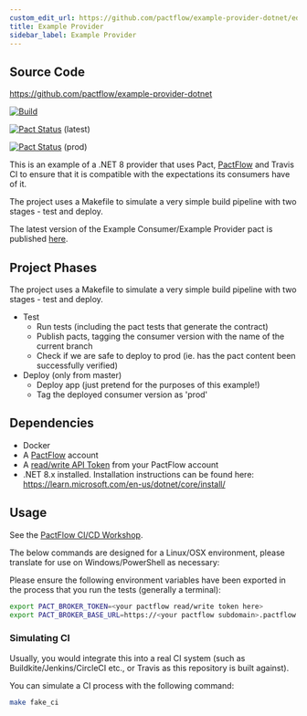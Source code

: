```yaml
---
custom_edit_url: https://github.com/pactflow/example-provider-dotnet/edit/master/README.md
title: Example Provider
sidebar_label: Example Provider
---
```


<!-- This file has been synced from the pactflow/example-provider-dotnet repository. Please do not edit it directly. The URL of the source file can be found in the custom_edit_url value above -->

## Source Code

https://github.com/pactflow/example-provider-dotnet


[![Build](https://github.com/pactflow/example-provider-dotnet/actions/workflows/build.yml/badge.svg)](https://github.com/pactflow/example-provider-dotnet/actions/workflows/build.yml)

[![Pact Status](https://testdemo.pactflow.io/pacts/provider/pactflow-example-provider-dotnet/consumer/pactflow-example-consumer-dotnet/latest/badge.svg)](https://testdemo.pactflow.io/pacts/provider/pactflow-example-provider-dotnet/consumer/pactflow-example-consumer-dotnet/latest/badge.svg) (latest)

[![Pact Status](https://testdemo.pactflow.io/pacts/provider/pactflow-example-provider-dotnet/consumer/pactflow-example-consumer-dotnet/latest/prod/badge.svg)](https://testdemo.pactflow.io/pacts/provider/pactflow-example-provider-dotnet/consumer/pactflow-example-consumer-dotnet/latest/prod/badge.svg) (prod)

This is an example of a .NET 8 provider that uses Pact, [PactFlow](https://pactflow.io) and Travis CI to ensure that it is compatible with the expectations its consumers have of it.

The project uses a Makefile to simulate a very simple build pipeline with two stages - test and deploy.

The latest version of the Example Consumer/Example Provider pact is published [here](https://test.pactflow.io/pacts/provider/pactflow-example-provider-dotnet/consumer/pactflow-example-consumer/latest).

## Project Phases

The project uses a Makefile to simulate a very simple build pipeline with two stages - test and deploy.

* Test
  * Run tests (including the pact tests that generate the contract)
  * Publish pacts, tagging the consumer version with the name of the current branch
  * Check if we are safe to deploy to prod (ie. has the pact content been successfully verified)
* Deploy (only from master)
  * Deploy app (just pretend for the purposes of this example!)
  * Tag the deployed consumer version as 'prod'

## Dependencies

* Docker
* A [PactFlow](https://pactflow.io) account
* A [read/write API Token](https://docs.pactflow.io/#configuring-your-api-token) from your PactFlow account
* .NET 8.x installed. Installation instructions can be found here: <https://learn.microsoft.com/en-us/dotnet/core/install/>

## Usage

See the [PactFlow CI/CD Workshop](https://github.com/pactflow/ci-cd-workshop).

The below commands are designed for a Linux/OSX environment, please translate for use on Windows/PowerShell as necessary:

Please ensure the following environment variables have been exported in the process that you run the tests (generally a terminal):

```bash
export PACT_BROKER_TOKEN=<your pactflow read/write token here>
export PACT_BROKER_BASE_URL=https://<your pactflow subdomain>.pactflow.io
```

### Simulating CI

Usually, you would integrate this into a real CI system (such as Buildkite/Jenkins/CircleCI etc., or Travis as this repository is built against).

You can simulate a CI process with the following command:

```bash
make fake_ci
```
